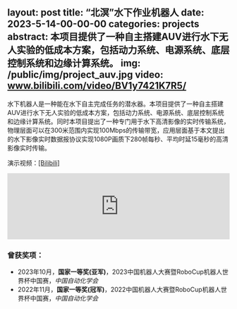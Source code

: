 layout: post
title:  “北溟”水下作业机器人
date:   2023-5-14-00-00-00
categories: projects
abstract: 本项目提供了一种自主搭建AUV进行水下无人实验的低成本方案，包括动力系统、电源系统、底层控制系统和边缘计算系统。
img: /public/img/project_auv.jpg
video: www.bilibili.com/video/BV1y7421K7R5/
------
水下机器人是一种能在水下自主完成任务的潜水器。本项目提供了一种自主搭建AUV进行水下无人实验的低成本方案，包括动力系统、电源系统、底层控制系统和边缘计算系统。同时本项目提出了一种专门用于水下高清影像的实时传输系统，物理层面可以在300米范围内实现100Mbps的传输带宽，应用层面基于本文提出的水下影像实时数据报协议实现1080P画质下280帧每秒、平均时延15毫秒的高清影像实时传输。

演示视频：[[Bilibili]](https://www.bilibili.com/video/BV1EF4m137QR/)

<div style="text-align:center">
<iframe id="test" src="https://player.bilibili.com/player.html?aid=1200058578&bvid=BV1EF4m137QR&cid=1424745246&p=1" scrolling="no" border="0" frameborder="no" framespacing="0" allowfullscreen="true" style="width:100%; max-width:800px;"> </iframe>
</div>

<script type="text/javascript">
document.getElementById("test").style.height=document.getElementById("test").scrollWidth / 16 * 9 +"px";
</script>

### 曾获奖项：
* 2023年10月，**国家一等奖(亚军)**，2023中国机器人大赛暨RoboCup机器人世界杯中国赛，*中国自动化学会*
* 2022年11月，**国家一等奖(冠军)**，2022中国机器人大赛暨RoboCup机器人世界杯中国赛，*中国自动化学会*
